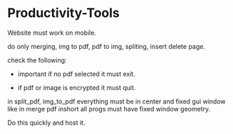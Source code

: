 # Productivity-Tools

Website must work on mobile.

do only merging, img to pdf, pdf to img, spliting, insert delete page.

check the following:

* important if no pdf selected it must exit.

* if pdf or image is encrypted it must quit.

in split_pdf, img_to_pdf everything must be in center and fixed gui window like in merge pdf inshort all progs must have fixed window geometry.

Do this quickly and host it.
